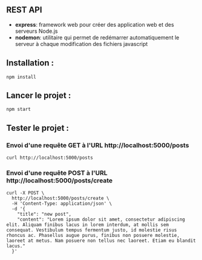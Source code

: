 
## REST API

- **express**: framework web pour créer des application web et des serveurs Node.js
- **nodemon**: utilitaire qui permet de redémarrer automatiquement le serveur à chaque modification des fichiers javascript


## Installation :
`npm install`

## Lancer le projet :
`npm start`

## Tester le projet  :

### Envoi d'une requête GET à l'URL http://localhost:5000/posts

`curl http://localhost:5000/posts`

### Envoi d'une requête POST à l'URL http://localhost:5000/posts/create

```
curl -X POST \
  http://localhost:5000/posts/create \
  -H 'Content-Type: application/json' \
  -d '{
    "title": "new post",
    "content": "Lorem ipsum dolor sit amet, consectetur adipiscing elit. Aliquam finibus lacus in lorem interdum, at mollis sem consequat. Vestibulum tempus fermentum justo, id molestie risus rhoncus ac. Phasellus augue purus, finibus non posuere molestie, laoreet at metus. Nam posuere non tellus nec laoreet. Etiam eu blandit lacus."
  }'

```
